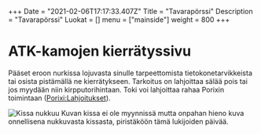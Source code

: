 +++
Date = "2021-02-06T17:17:33.407Z"
Title = "Tavarapörssi"
Description = "Tavarapörssi"
Luokat = []
menu = ["mainside"]
weight = 800
+++

ATK-kamojen kierrätyssivu
=========================

Pääset eroon nurkissa lojuvasta sinulle tarpeettomista
tietokonetarvikkeista tai osista pistämällä ne kierrätykseen. Tarkoitus
on lahjoittaa sälää pois tai jos myydään niin kirpputorihintaan. Toki
voi lahjoittaa rahaa Porixin toimintaan
([Porixi:Lahjoitukset](/PorixiLahjoitukset "wikilink")).

![Kissa nukkuu](/images/Putkis.jpg "fig:Kissa nukkuu") Kuvan kissa ei
ole myynnissä mutta onpahan hieno kuva onnellisena nukkuvasta kissasta,
piristäköön tämä lukijoiden päivää.
